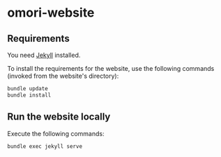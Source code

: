 # omori-website

## Requirements

You need [Jekyll](https://jekyllrb.com/) installed.

To install the requirements for the website, use the following commands (invoked from the website's directory):

```bash
bundle update
bundle install
```

## Run the website locally

Execute the following commands:

```bash
bundle exec jekyll serve
```
